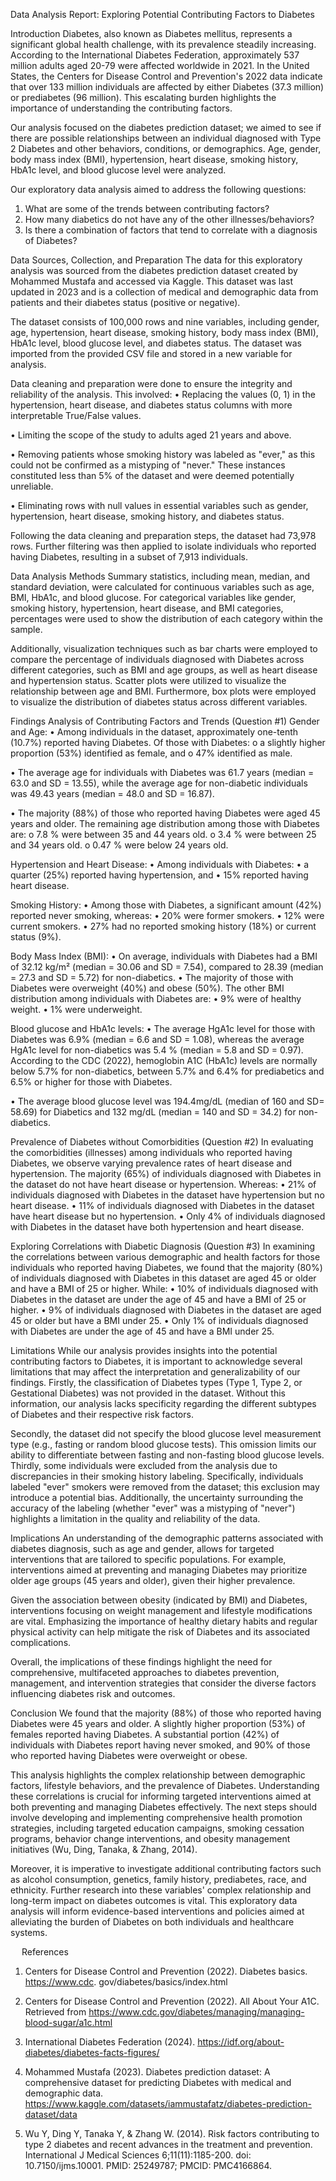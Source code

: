 Data Analysis Report: Exploring Potential Contributing Factors to Diabetes

Introduction
Diabetes, also known as Diabetes mellitus, represents a significant global health challenge, with its prevalence steadily increasing. According to the International Diabetes Federation, approximately 537 million adults aged 20-79 were affected worldwide in 2021. In the United States, the Centers for Disease Control and Prevention's 2022 data indicate that over 133 million individuals are affected by either Diabetes (37.3 million) or prediabetes (96 million). This escalating burden highlights the importance of understanding the contributing factors.

Our analysis focused on the diabetes prediction dataset; we aimed to see if there are possible relationships between an individual diagnosed with Type 2 Diabetes and other behaviors, conditions, or demographics. Age, gender, body mass index (BMI), hypertension, heart disease, smoking history, HbA1c level, and blood glucose level were analyzed. 

Our exploratory data analysis aimed to address the following questions:
1. What are some of the trends between contributing factors?
2. How many diabetics do not have any of the other illnesses/behaviors?
3. Is there a combination of factors that tend to correlate with a diagnosis of Diabetes?


Data Sources, Collection, and Preparation
The data for this exploratory analysis was sourced from the diabetes prediction dataset created by Mohammed Mustafa and accessed via Kaggle. This dataset was last updated in 2023 and is a collection of medical and demographic data from patients and their diabetes status (positive or negative). 

The dataset consists of 100,000 rows and nine variables, including gender, age, hypertension, heart disease, smoking history, body mass index (BMI), HbA1c level, blood glucose level, and diabetes status. The dataset was imported from the provided CSV file and stored in a new variable for analysis.

Data cleaning and preparation were done to ensure the integrity and reliability of the analysis. This involved:
•	Replacing the values (0, 1) in the hypertension, heart disease, and diabetes status columns with more interpretable True/False values.

•	Limiting the scope of the study to adults aged 21 years and above.

•	Removing patients whose smoking history was labeled as "ever," as this could not be confirmed as a mistyping of "never." These instances constituted less than 5% of the dataset and were deemed potentially unreliable.

•	Eliminating rows with null values in essential variables such as gender, hypertension, heart disease, smoking history, and diabetes status.

Following the data cleaning and preparation steps, the dataset had 73,978 rows. Further filtering was then applied to isolate individuals who reported having Diabetes, resulting in a subset of 7,913 individuals. 


Data Analysis Methods
Summary statistics, including mean, median, and standard deviation, were calculated for continuous variables such as age, BMI, HbA1c, and blood glucose. For categorical variables like gender, smoking history, hypertension, heart disease, and BMI categories, percentages were used to show the distribution of each category within the sample.

Additionally, visualization techniques such as bar charts were employed to compare the percentage of individuals diagnosed with Diabetes across different categories, such as BMI and age groups, as well as heart disease and hypertension status. Scatter plots were utilized to visualize the relationship between age and BMI. Furthermore, box plots were employed to visualize the distribution of diabetes status across different variables.


Findings
Analysis of Contributing Factors and Trends (Question #1)
Gender and Age:
  •	Among individuals in the dataset, approximately one-tenth (10.7%) reported having Diabetes. Of those with Diabetes:
  o	a slightly higher proportion (53%) identified as female, and
  o	47% identified as male.

  •	The average age for individuals with Diabetes was 61.7 years (median = 63.0 and SD = 13.55), while the average age for non-diabetic individuals was 49.43 years (median = 48.0 and SD = 16.87).
  
  •	The majority (88%) of those who reported having Diabetes were aged 45 years and older. The remaining age distribution among those with Diabetes are:
  o	7.8 % were between 35 and 44 years old.
  o	3.4 % were between 25 and 34 years old.
  o	0.47 % were below 24 years old.
  
Hypertension and Heart Disease:
  •	Among individuals with Diabetes:
  •	a quarter (25%) reported having hypertension, and
  •	15% reported having heart disease.
  
Smoking History:
  •	Among those with Diabetes, a significant amount (42%) reported never smoking, whereas:
  •	20% were former smokers.
  •	12% were current smokers.
  •	27% had no reported smoking history (18%) or current status (9%).
  
Body Mass Index (BMI):
  •	On average, individuals with Diabetes had a BMI of 32.12 kg/m² (median = 30.06 and SD = 7.54), compared to 28.39 (median = 27.3 and SD = 5.72) for non-diabetics.
  •	The majority of those with Diabetes were overweight (40%) and obese (50%). The other BMI distribution among individuals with Diabetes are:
  •	9% were of healthy weight.
  •	1% were underweight.

Blood glucose and HbA1c levels:
•	The average HgA1c level for those with Diabetes was 6.9% (median = 6.6 and SD = 1.08), whereas the average HgA1c level for non-diabetics was 5.4 % (median = 5.8 and SD = 0.97). According to the CDC (2022), hemoglobin A1C (HbA1c) levels are normally below 5.7% for non-diabetics, between 5.7% and 6.4% for prediabetics and 6.5% or higher for those with Diabetes.

•	The average blood glucose level was 194.4mg/dL (median of 160 and SD= 58.69) for Diabetics and 132 mg/dL (median = 140 and SD = 34.2) for non-diabetics.

Prevalence of Diabetes without Comorbidities (Question #2)
In evaluating the comorbidities (illnesses) among individuals who reported having Diabetes, we observe varying prevalence rates of heart disease and hypertension. The majority (65%) of individuals diagnosed with Diabetes in the dataset do not have heart disease or hypertension. Whereas:
•	21% of individuals diagnosed with Diabetes in the dataset have hypertension but no heart disease.
•	11% of individuals diagnosed with Diabetes in the dataset have heart disease but no hypertension.
•	Only 4% of individuals diagnosed with Diabetes in the dataset have both hypertension and heart disease.


Exploring Correlations with Diabetic Diagnosis (Question #3)
In examining the correlations between various demographic and health factors for those individuals who reported having Diabetes, we found that the majority (80%) of individuals diagnosed with Diabetes in this dataset are aged 45 or older and have a BMI of 25 or higher. While: 
•	10% of individuals diagnosed with Diabetes in the dataset are under the age of 45 and have a BMI of 25 or higher.
•	9% of individuals diagnosed with Diabetes in the dataset are aged 45 or older but have a BMI under 25.
•	Only 1% of individuals diagnosed with Diabetes are under the age of 45 and have a BMI under 25.

Limitations
While our analysis provides insights into the potential contributing factors to Diabetes, it is important to acknowledge several limitations that may affect the interpretation and generalizability of our findings. Firstly, the classification of Diabetes types (Type 1, Type 2, or Gestational Diabetes) was not provided in the dataset. Without this information, our analysis lacks specificity regarding the different subtypes of Diabetes and their respective risk factors.

Secondly, the dataset did not specify the blood glucose level measurement type (e.g., fasting or random blood glucose tests). This omission limits our ability to differentiate between fasting and non-fasting blood glucose levels. Thirdly, some individuals were excluded from the analysis due to discrepancies in their smoking history labeling. Specifically, individuals labeled "ever" smokers were removed from the dataset; this exclusion may introduce a potential bias. Additionally, the uncertainty surrounding the accuracy of the labeling (whether "ever" was a mistyping of "never") highlights a limitation in the quality and reliability of the data.


Implications
An understanding of the demographic patterns associated with diabetes diagnosis, such as age and gender, allows for targeted interventions that are tailored to specific populations. For example, interventions aimed at preventing and managing Diabetes may prioritize older age groups (45 years and older), given their higher prevalence.

Given the association between obesity (indicated by BMI) and Diabetes, interventions focusing on weight management and lifestyle modifications are vital. Emphasizing the importance of healthy dietary habits and regular physical activity can help mitigate the risk of Diabetes and its associated complications.

Overall, the implications of these findings highlight the need for comprehensive, multifaceted approaches to diabetes prevention, management, and intervention strategies that consider the diverse factors influencing diabetes risk and outcomes.



Conclusion
We found that the majority (88%) of those who reported having Diabetes were 45 years and older. A slightly higher proportion (53%) of females reported having Diabetes. A substantial portion (42%) of individuals with Diabetes report having never smoked, and 90% of those who reported having Diabetes were overweight or obese.

This analysis highlights the complex relationship between demographic factors, lifestyle behaviors, and the prevalence of Diabetes. Understanding these correlations is crucial for informing targeted interventions aimed at both preventing and managing Diabetes effectively. The next steps should involve developing and implementing comprehensive health promotion strategies, including targeted education campaigns, smoking cessation programs, behavior change interventions, and obesity management initiatives (Wu, Ding, Tanaka, & Zhang, 2014).

Moreover, it is imperative to investigate additional contributing factors such as alcohol consumption, genetics, family history, prediabetes, race, and ethnicity. Further research into these variables' complex relationship and long-term impact on diabetes outcomes is vital. This exploratory data analysis will inform evidence-based interventions and policies aimed at alleviating the burden of Diabetes on both individuals and healthcare systems.

 
References

1.	Centers for Disease Control and Prevention (2022). Diabetes basics. https://www.cdc. gov/diabetes/basics/index.html

2.	Centers for Disease Control and Prevention (2022). All About Your A1C. Retrieved from https://www.cdc.gov/diabetes/managing/managing-blood-sugar/a1c.html
 
3.	International Diabetes Federation (2024). https://idf.org/about-diabetes/diabetes-facts-figures/

4.	Mohammed Mustafa (2023). Diabetes prediction dataset: A comprehensive dataset for predicting Diabetes with medical and demographic data. https://www.kaggle.com/datasets/iammustafatz/diabetes-prediction-dataset/data

5.	Wu Y, Ding Y, Tanaka Y, & Zhang W. (2014). Risk factors contributing to type 2 diabetes and recent advances in the treatment and prevention. International J Medical Sciences 6;11(11):1185-200. doi: 10.7150/ijms.10001. PMID: 25249787; PMCID: PMC4166864.
